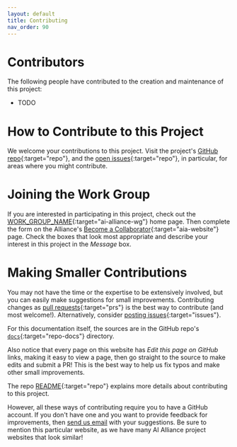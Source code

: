 ```yaml
---
layout: default
title: Contributing
nav_order: 90
---
```


# Contributors

The following people have contributed to the creation and maintenance of this project:

* TODO

# How to Contribute to this Project

We welcome your contributions to this project. Visit the project's [GitHub repo](https://github.com/The-AI-Alliance/REPO_NAME/){:target="repo"}, and the [open issues](https://github.com/The-AI-Alliance/REPO_NAME/issues){:target="repo"}, in particular, for areas where you might contribute.

# Joining the Work Group

If you are interested in participating in this project, check out the [WORK_GROUP_NAME](WORK_GROUP_URL){:target="ai-alliance-wg"} home page. Then complete the form on the Alliance's [Become a Collaborator](https://thealliance.ai/become-a-collaborator){:target="aia-website"} page. Check the boxes that look most appropriate and describe your interest in this project in the _Message_ box.

# Making Smaller Contributions

You may not have the time or the expertise to be extensively involved, but you can easily make suggestions for small improvements. Contributing changes as [pull requests](https://github.com/The-AI-Alliance/REPO_NAME/pulls){:target="prs"} is the best way to contribute (and most welcome!). Alternatively, consider [posting issues](https://github.com/The-AI-Alliance/REPO_NAME/issues){:target="issues"}. 

For this documentation itself, the sources are in the GitHub repo's [`docs`](https://github.com/The-AI-Alliance/REPO_NAME/tree/main/docs){:target="repo-docs"} directory. 

Also notice that every page on this website has _Edit this page on GitHub_ links, making it easy to view a page, then go straight to the source to make edits and submit a PR! This is the best way to help us fix typos and make other small improvements.

The repo [README](https://github.com/The-AI-Alliance/REPO_NAME){:target="repo"} explains more details about contributing to this project.

However, all these ways of contributing require you to have a GitHub account. If you don't have one and you want to provide feedback for improvements, then [send us email](mailto:contact@thealliance.ai) with your suggestions. Be sure to mention this particular website, as we have many AI Alliance project websites that look similar!
